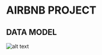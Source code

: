 # AIRBNB PROJECT

## DATA MODEL

![alt text](https://github.com/camillelenormand/The-Gossip-Project-DB/blob/main/public/airbnb.png?raw=true)
